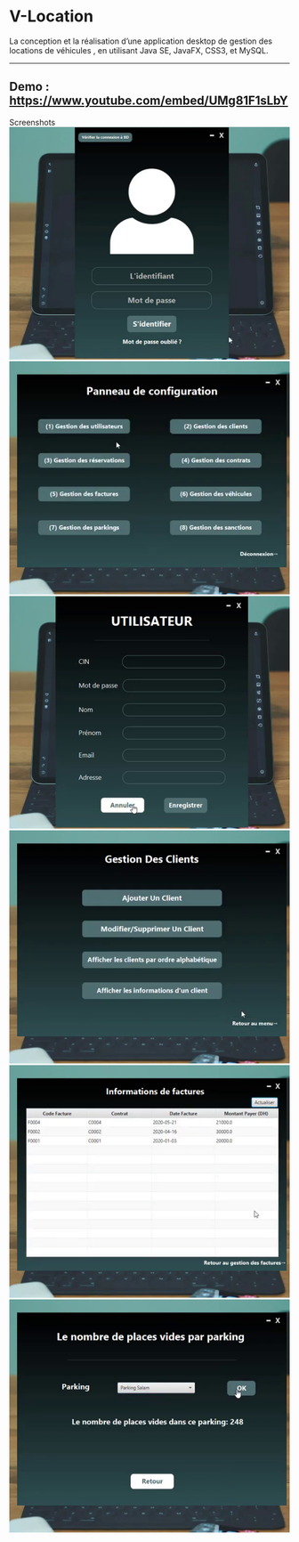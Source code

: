 # V-Location
La conception et la réalisation d’une application desktop de gestion des locations de véhicules , en utilisant Java SE, JavaFX, CSS3, et MySQL.

---
Demo : https://www.youtube.com/embed/UMg81F1sLbY
---
Screenshots
<img src="screen/screen1.png">
<img src="screen/screen2.png">
<img src="screen/screen3.png">
<img src="screen/screen4.png">
<img src="screen/screen5.png">
<img src="screen/screen6.png">


